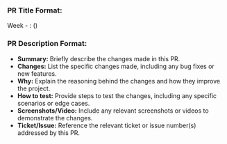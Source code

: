 ### PR Title Format:
Week - <No> : <type> <info> (<relevant ticket no>)

### PR Description Format:
- **Summary:** Briefly describe the changes made in this PR.
- **Changes:** List the specific changes made, including any bug fixes or new features.
- **Why:** Explain the reasoning behind the changes and how they improve the project.
- **How to test:** Provide steps to test the changes, including any specific scenarios or edge cases.
- **Screenshots/Video:** Include any relevant screenshots or videos to demonstrate the changes.
- **Ticket/Issue:** Reference the relevant ticket or issue number(s) addressed by this PR.